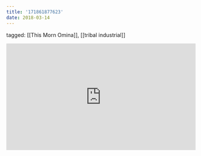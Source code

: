 ```yaml
---
title: '171861877623'
date: 2018-03-14
---
```

tagged: [[This Morn Omina]], [[tribal industrial]]
<iframe allow="accelerometer; autoplay; clipboard-write; encrypted-media; gyroscope; picture-in-picture" allowfullscreen="" frameborder="0" height="281" id="youtube_iframe" src="https://www.youtube.com/embed/jYoY-ygV4Vo?feature=oembed&amp;enablejsapi=1&amp;origin=https://safe.txmblr.com&amp;wmode=opaque" width="500"></iframe>
